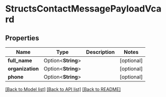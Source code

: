 # StructsContactMessagePayloadVcard

## Properties

Name | Type | Description | Notes
------------ | ------------- | ------------- | -------------
**full_name** | Option<**String**> |  | [optional]
**organization** | Option<**String**> |  | [optional]
**phone** | Option<**String**> |  | [optional]

[[Back to Model list]](../README.md#documentation-for-models) [[Back to API list]](../README.md#documentation-for-api-endpoints) [[Back to README]](../README.md)


